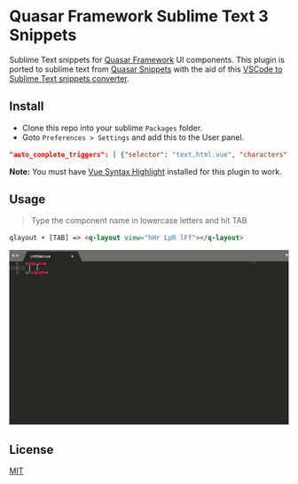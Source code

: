 # Quasar Framework Sublime Text 3 Snippets

Sublime Text snippets for [Quasar Framework](https://quasar-framework.org/) UI components.
This plugin is ported to sublime text from [Quasar Snippets](https://github.com/Abdelaziz18003/vscode-quasar-snippets) with the aid of this [VSCode to Sublime Text snippets converter](https://github.com/bunya017/Miscellaneous/blob/master/VSCode_to_sublime.py).

## Install

* Clone this repo into your sublime `Packages` folder.
* Goto `Preferences > Settings` and add this to the User panel.
```json
"auto_complete_triggers": [ {"selector": "text.html.vue", "characters": "q"} ]
``` 

**Note:** You must have [Vue Syntax Highlight](https://github.com/vuejs/vue-syntax-highlight) installed for this plugin to work.

## Usage

> Type the component name in lowercase letters and hit TAB
```html
qlayout + [TAB] => <q-layout view="hHr LpR lFf"></q-layout>
```

![features demo](images/demo.gif)


## License

[MIT](http://opensource.org/licenses/MIT)
